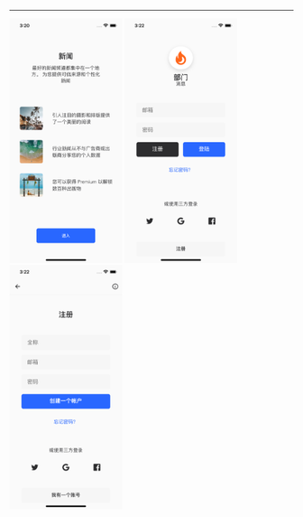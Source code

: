 *****
<p align="left">
  <img src="https://github.com/sxm5220/demoByFlutter/blob/master/demo03/Effect%20picture/img1.png" width="200" alt="截图" />
  <img src="https://github.com/sxm5220/demoByFlutter/blob/master/demo03/Effect%20picture/img2.png" width="200" alt="截图" />
  <img src="https://github.com/sxm5220/demoByFlutter/blob/master/demo03/Effect%20picture/img3.png" width="200" alt="截图" />
</p>